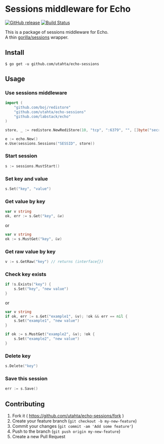 # Sessions middleware for Echo

[![GitHub release](https://img.shields.io/github/release/utahta/echo-sessions.svg)](https://github.com/utahta/echo-sessions/releases) 
[![Build Status](https://travis-ci.org/utahta/echo-sessions.svg?branch=master)](https://travis-ci.org/utahta/echo-sessions)

This is a package of sessions middleware for Echo.  
A thin [gorilla/sessions](https://github.com/gorilla/sessions) wrapper.

## Install

```
$ go get -u github.com/utahta/echo-sessions
```

## Usage

### Use sessions middleware
```go
import (
    "github.com/boj/redistore"
    "github.com/utahta/echo-sessions"
    "github.com/labstack/echo"
)

store, _ := redistore.NewRediStore(10, "tcp", ":6379", "", []byte("secret-key"))

e := echo.New()
e.Use(sessions.Sessions("SESSID", store))
```

### Start session
```go
s := sessions.MustStart()
```

### Set key and value
```go
s.Set("key", "value")
```

### Get value by key
```go
var v string
ok, err := s.Get("key", &v)
```
or
```go
var v string
ok := s.MustGet("key", &v)
```

### Get raw value by key
```go
v := s.GetRaw("key") // returns (interface{})
```

### Check key exists
```go
if !s.Exists("key") {
    s.Set("key", "new value")
}
```
or
```go
var v string
if ok, err := s.Get("example1", &v); !ok && err == nil {
    s.Set("example1", "new value")
}

if ok := s.MustGet("example2", &v); !ok {
    s.Set("example2", "new value")
}
```

### Delete key
```go
s.Delete("key")
```

### Save this session
```go
err := s.Save()
```

## Contributing

1. Fork it ( https://github.com/utahta/echo-sessions/fork )
2. Create your feature branch (`git checkout -b my-new-feature`)
3. Commit your changes (`git commit -am 'Add some feature'`)
4. Push to the branch (`git push origin my-new-feature`)
5. Create a new Pull Request

